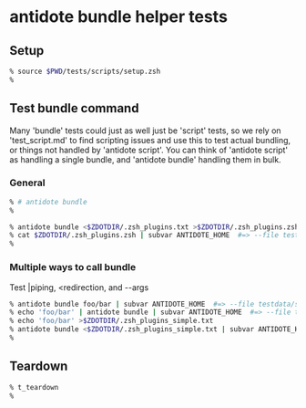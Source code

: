 # antidote bundle helper tests

## Setup

```zsh
% source $PWD/tests/scripts/setup.zsh
%
```

## Test bundle command

Many 'bundle' tests could just as well just be 'script' tests, so we rely on
'test_script.md' to find scripting issues and use this to test actual bundling,
or things not handled by 'antidote script'. You can think of 'antidote script' as
handling a single bundle, and 'antidote bundle' handling them in bulk.

### General

```zsh
% # antidote bundle
%
```

```zsh
% antidote bundle <$ZDOTDIR/.zsh_plugins.txt >$ZDOTDIR/.zsh_plugins.zsh
% cat $ZDOTDIR/.zsh_plugins.zsh | subvar ANTIDOTE_HOME  #=> --file testdata/.zsh_plugins.zsh
%
```

### Multiple ways to call bundle

Test \|piping, \<redirection, and --args

```zsh
% antidote bundle foo/bar | subvar ANTIDOTE_HOME  #=> --file testdata/script-foobar.zsh
% echo 'foo/bar' | antidote bundle | subvar ANTIDOTE_HOME  #=> --file testdata/script-foobar.zsh
% echo 'foo/bar' >$ZDOTDIR/.zsh_plugins_simple.txt
% antidote bundle <$ZDOTDIR/.zsh_plugins_simple.txt | subvar ANTIDOTE_HOME  #=> --file testdata/script-foobar.zsh
%
```

## Teardown

```zsh
% t_teardown
%
```
